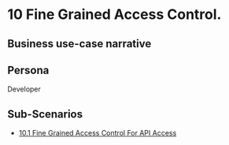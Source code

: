 # 10 Fine Grained Access Control. 

## Business use-case narrative


## Persona
Developer

## Sub-Scenarios
- [10.1 Fine Grained Access Control For API Access](10.1-fine-grained-access-control-for-api-access/README.md)


